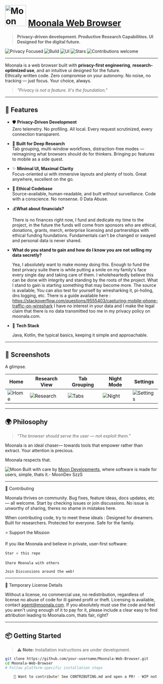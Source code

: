 

# <img src="https://assets.zyrosite.com/cdn-cgi/image/format=auto,w=328,h=320,fit=crop/m5KMD6loVNFzveb4/store-app-icon-d951VRbbgeF5eqnw.png" width="69" alt="Moon" /> [Moonala Web Browser](https://moonala.com)

> **Privacy-driven development. Productive Research Capabilities. UI Designed for the digital future.**

![Privacy Focused](https://img.shields.io/badge/privacy-100%25-brightgreen)
![Build](https://img.shields.io/badge/build-stable-success)
![UI](https://img.shields.io/badge/UI-inspired--by--the--future-9cf)
![Stars](https://img.shields.io/github/stars/MoonDevelopmentsLLC/Moonala-Web-Browser?style=social)
![Contributions welcome](https://img.shields.io/badge/contributions-welcome-blue)

---

Moonala is a web browser built with **privacy-first engineering**, **research-optimized use**, and an intuitive ui designed for the future.  
Ethically written code. Zero compromise on your autonomy. No noise, no tracking — just focus. Your choice, always.

> _"Privacy is not a feature. It's the foundation."_  

---

## 🚀 Features

- 🛡️ **Privacy-Driven Development**  
  Zero telemetry. No profiling. All local. Every request scrutinized, every connection transparent.

- 🧠 **Built for Deep Research**  
  Tab grouping, multi-window workflows, distraction-free modes — reimagining what browsers should do for thinkers. Bringing pc features to mobile as a side quest. 

- ✨ **Minimal UI, Maximal Clarity**  
  Focus-oriented ui with immersive layouts and plenty of tools. Great anywhere, excellent on the go.

- 🧭 **Ethical Codebase**  
  Source-available, human-readable, and built without surveillance. Code with a conscience. No nonsense. 0 Data Abuse.

- 💰**What about financials?** 

    There is no finances right now, I fund and dedicate my time to the project, in the future the funds will come from sponsors who are ethical, donations, grants, merch, enterprise licensing and partnerships with ethical funding foundations. Fundamentals can't be changed or swayed and personal data is never shared. 

- **What do you stand to gain and how do I know you are not selling my data secretly?**

    Yea, I absolutely want to make money doing this. Enough to fund the best privacy suite there is while putting a smile on my family's face every single day and taking care of them. I wholeheartedly believe this can be done with integrity and standing by the roots of the project. What I stand to gain is starting something that may become more. The source is available, You can also test for yourself by wiresharking it, pi-holing, dns logging, etc. There is a guide available here : https://stackoverflow.com/questions/9555403/capturing-mobile-phone-traffic-on-wireshark I have no interest in your data and I make the legal claim that there is no data transmitted too me in my privacy policy on moonala.com.

- 🧩 **Tech Stack**

    Java, Kotlin, the typical basics, keeping it simple and approachable.

---

## 📸 Screenshots

A glimpse.

| Home | Research View | Tab Grouping | Night Mode | Settings |
|------|----------------|--------------|-------------|----------|
| ![Home](https://moonala.com/showcase) | ![Research](https://moonala.com/showcase) | ![Tabs](https://moonala.com/showcase) | ![Night](https://moonala.com/showcase) | ![Settings](https://moonala.com/showcase) |

---

## 🌍 Philosophy

> _“The browser should serve the user — not exploit them.”_

Moonala is an ideal chaser— towards tools that empower rather than extract. Your attention is precious.

Moonala respects that.

![Moon](https://assets.zyrosite.com/cdn-cgi/image/format=auto,w=60,fit=crop,q=95/m5KMD6loVNFzveb4/moongridstoreicon-AE0PyDGOPkUlPOMa.png) 
 Built with care by [Moon Developments](https://moonala.com), where software is made for users, simple, thats it.- MoonDev SzzS

---




🙌 Contributing

Moonala thrives on community. Bug fixes, feature ideas, docs updates, etc — all welcome.
Start by checking issues or join discussions. No issue is unworthy of sharing, theres no shame in mistakes here.

When contributing code, try to meet these ideals : 
Designed for dreamers. Built for researchers. Protected for everyone. Safe for the family.

⭐️ Support the Mission

If you like Moonala and believe in private, user-first software:

    Star ⭐ this repo

    Share Moonala with others

    Join Discussions around the web!

---

📝 Temporary License Details

Without a license, no commercial use, no redistribution, regardless of license no abuse of code for ill gained profit or theft. Licensing is available, contact agent@moonala.com. If you absolutely must use the code and feel you aren't using enough of it to pay for it, please include a clear easy to find attribution leading to Moonala.com, thats fair, right?

---

## 📦 Getting Started

> ⚠️ **Note:** Installation instructions are under development.

```bash
git clone https://github.com/your-username/Moonala-Web-Browser.git
cd Moonala-Web-Browser
# Follow platform-specific installation steps

    💬 Want to contribute? See CONTRIBUTING.md and open a PR! - WIP not ready.



